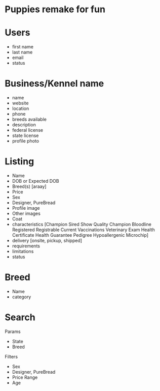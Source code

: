 # Puppies remake for fun

# Users

- first name
- last name
- email
- status

# Business/Kennel name

- name
- website
- location
- phone
- breeds available
- description
- federal license
- state license
- profile photo

# Listing

- Name
- DOB or Expected DOB
- Breed(s) [araay]
- Price
- Sex
- Designer, PureBread
- Profile image
- Other images
- Coat
- characteristics [Champion Sired
  Show Quality
  Champion Bloodline
  Registered
  Registrable
  Current Vaccinations
  Veterinary Exam
  Health Certificate
  Health Guarantee
  Pedigree
  Hypoallergenic
  Microchip]
- delivery [onsite, pickup, shipped]
- requirements
- limitations
- status

# Breed

- Name
- category

# Search

Params

- State
- Breed

Filters

- Sex
- Designer, PureBread
- Price Range
- Age
